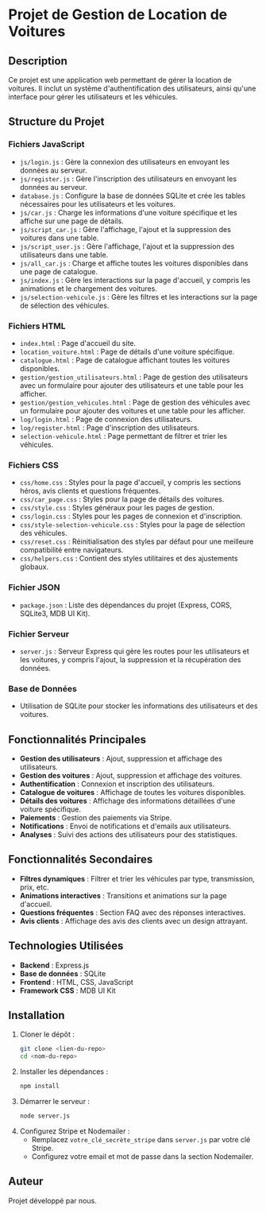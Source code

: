 # Projet de Gestion de Location de Voitures

## Description
Ce projet est une application web permettant de gérer la location de voitures. Il inclut un système d'authentification des utilisateurs, ainsi qu'une interface pour gérer les utilisateurs et les véhicules.

## Structure du Projet
### Fichiers JavaScript
- `js/login.js` : Gère la connexion des utilisateurs en envoyant les données au serveur.
- `js/register.js` : Gère l'inscription des utilisateurs en envoyant les données au serveur.
- `database.js` : Configure la base de données SQLite et crée les tables nécessaires pour les utilisateurs et les voitures.
- `js/car.js` : Charge les informations d'une voiture spécifique et les affiche sur une page de détails.
- `js/script_car.js` : Gère l'affichage, l'ajout et la suppression des voitures dans une table.
- `js/script_user.js` : Gère l'affichage, l'ajout et la suppression des utilisateurs dans une table.
- `js/all_car.js` : Charge et affiche toutes les voitures disponibles dans une page de catalogue.
- `js/index.js` : Gère les interactions sur la page d'accueil, y compris les animations et le chargement des voitures.
- `js/selection-vehicule.js` : Gère les filtres et les interactions sur la page de sélection des véhicules.

### Fichiers HTML
- `index.html` : Page d'accueil du site.
- `location_voiture.html` : Page de détails d'une voiture spécifique.
- `catalogue.html` : Page de catalogue affichant toutes les voitures disponibles.
- `gestion/gestion_utilisateurs.html` : Page de gestion des utilisateurs avec un formulaire pour ajouter des utilisateurs et une table pour les afficher.
- `gestion/gestion_vehicules.html` : Page de gestion des véhicules avec un formulaire pour ajouter des voitures et une table pour les afficher.
- `log/login.html` : Page de connexion des utilisateurs.
- `log/register.html` : Page d'inscription des utilisateurs.
- `selection-vehicule.html` : Page permettant de filtrer et trier les véhicules.

### Fichiers CSS
- `css/home.css` : Styles pour la page d'accueil, y compris les sections héros, avis clients et questions fréquentes.
- `css/car_page.css` : Styles pour la page de détails des voitures.
- `css/style.css` : Styles généraux pour les pages de gestion.
- `css/login.css` : Styles pour les pages de connexion et d'inscription.
- `css/style-selection-vehicule.css` : Styles pour la page de sélection des véhicules.
- `css/reset.css` : Réinitialisation des styles par défaut pour une meilleure compatibilité entre navigateurs.
- `css/helpers.css` : Contient des styles utilitaires et des ajustements globaux.

### Fichier JSON
- `package.json` : Liste des dépendances du projet (Express, CORS, SQLite3, MDB UI Kit).

### Fichier Serveur
- `server.js` : Serveur Express qui gère les routes pour les utilisateurs et les voitures, y compris l'ajout, la suppression et la récupération des données.

### Base de Données
- Utilisation de SQLite pour stocker les informations des utilisateurs et des voitures.

## Fonctionnalités Principales
- **Gestion des utilisateurs** : Ajout, suppression et affichage des utilisateurs.
- **Gestion des voitures** : Ajout, suppression et affichage des voitures.
- **Authentification** : Connexion et inscription des utilisateurs.
- **Catalogue de voitures** : Affichage de toutes les voitures disponibles.
- **Détails des voitures** : Affichage des informations détaillées d'une voiture spécifique.
- **Paiements** : Gestion des paiements via Stripe.
- **Notifications** : Envoi de notifications et d'emails aux utilisateurs.
- **Analyses** : Suivi des actions des utilisateurs pour des statistiques.

## Fonctionnalités Secondaires
- **Filtres dynamiques** : Filtrer et trier les véhicules par type, transmission, prix, etc.
- **Animations interactives** : Transitions et animations sur la page d'accueil.
- **Questions fréquentes** : Section FAQ avec des réponses interactives.
- **Avis clients** : Affichage des avis des clients avec un design attrayant.

## Technologies Utilisées
- **Backend** : Express.js
- **Base de données** : SQLite
- **Frontend** : HTML, CSS, JavaScript
- **Framework CSS** : MDB UI Kit

## Installation
1. Cloner le dépôt :
   ```bash
   git clone <lien-du-repo>
   cd <nom-du-repo>
   ```
2. Installer les dépendances :
   ```bash
   npm install
   ```
3. Démarrer le serveur :
   ```bash
   node server.js
   ```
4. Configurez Stripe et Nodemailer :
   - Remplacez `votre_clé_secrète_stripe` dans `server.js` par votre clé Stripe.
   - Configurez votre email et mot de passe dans la section Nodemailer.

## Auteur
Projet développé par nous.